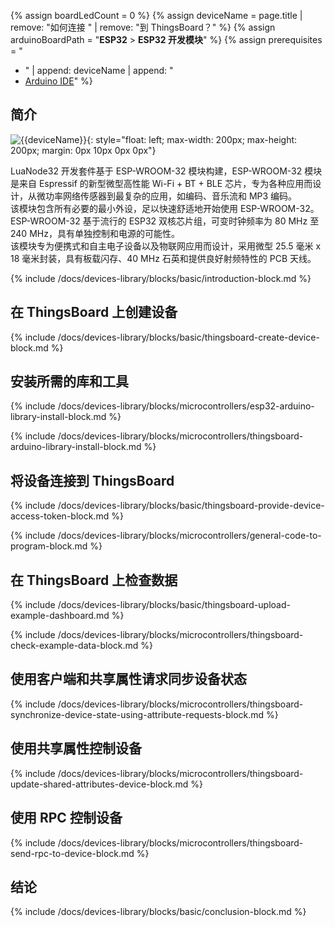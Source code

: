 {% assign boardLedCount = 0 %}
{% assign deviceName = page.title | remove: "如何连接 " | remove: "到 ThingsBoard？" %}
{% assign arduinoBoardPath = "**ESP32** > **ESP32 开发模块**" %}
{% assign prerequisites = "
- " | append: deviceName | append: "
- [Arduino IDE](https://www.arduino.cc/en/software)"
 %}

## 简介

![{{deviceName}}](/images/devices-library/{{page.deviceImageFileName}}){: style="float: left; max-width: 200px; max-height: 200px; margin: 0px 10px 0px 0px"}

LuaNode32 开发套件基于 ESP-WROOM-32 模块构建，ESP-WROOM-32 模块是来自 Espressif 的新型微型高性能 Wi-Fi + BT + BLE 芯片，专为各种应用而设计，从微功率网络传感器到最复杂的应用，如编码、音乐流和 MP3 编码。  
该模块包含所有必要的最小外设，足以快速舒适地开始使用 ESP-WROOM-32。  
ESP-WROOM-32 基于流行的 ESP32 双核芯片组，可变时钟频率为 80 MHz 至 240 MHz，具有单独控制和电源的可能性。  
该模块专为便携式和自主电子设备以及物联网应用而设计，采用微型 25.5 毫米 x 18 毫米封装，具有板载闪存、40 MHz 石英和提供良好射频特性的 PCB 天线。  
  
{% include /docs/devices-library/blocks/basic/introduction-block.md %}

## 在 ThingsBoard 上创建设备

{% include /docs/devices-library/blocks/basic/thingsboard-create-device-block.md %}

## 安装所需的库和工具

{% include /docs/devices-library/blocks/microcontrollers/esp32-arduino-library-install-block.md %}

{% include /docs/devices-library/blocks/microcontrollers/thingsboard-arduino-library-install-block.md %}

## 将设备连接到 ThingsBoard

{% include /docs/devices-library/blocks/basic/thingsboard-provide-device-access-token-block.md %}

{% include /docs/devices-library/blocks/microcontrollers/general-code-to-program-block.md %}

## 在 ThingsBoard 上检查数据

{% include /docs/devices-library/blocks/basic/thingsboard-upload-example-dashboard.md %}

{% include /docs/devices-library/blocks/microcontrollers/thingsboard-check-example-data-block.md %}

## 使用客户端和共享属性请求同步设备状态

{% include /docs/devices-library/blocks/microcontrollers/thingsboard-synchronize-device-state-using-attribute-requests-block.md %}

## 使用共享属性控制设备

{% include /docs/devices-library/blocks/microcontrollers/thingsboard-update-shared-attributes-device-block.md %}

## 使用 RPC 控制设备

{% include /docs/devices-library/blocks/microcontrollers/thingsboard-send-rpc-to-device-block.md %}

## 结论
{% include /docs/devices-library/blocks/basic/conclusion-block.md %}